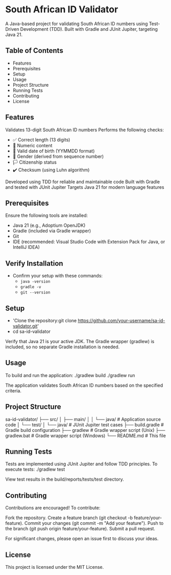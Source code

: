# South African ID Validator
A Java-based project for validating South African ID numbers using Test-Driven Development (TDD). Built with Gradle and JUnit Jupiter, targeting Java 21.

## Table of Contents

- Features
- Prerequisites
- Setup
- Usage
- Project Structure
- Running Tests
- Contributing
- License

## Features

Validates 13-digit South African ID numbers
Performs the following checks:
- ✅ Correct length (13 digits)
- 🔢 Numeric content
- 📅 Valid date of birth (YYMMDD format)
- 🚻 Gender (derived from sequence number)
- 🏳️ Citizenship status
- ✔️ Checksum (using Luhn algorithm)


Developed using TDD for reliable and maintainable code
Built with Gradle and tested with JUnit Jupiter
Targets Java 21 for modern language features

## Prerequisites
Ensure the following tools are installed:
- Java 21 (e.g., Adoptium OpenJDK)
- Gradle (included via Gradle wrapper)
- Git
- IDE (recommended: Visual Studio Code with Extension Pack for Java, or IntelliJ IDEA)

## Verify Installation
- Confirm your setup with these commands:
  - `java -version`
  - `gradle -v`
  - `git --version`

## Setup

- 'Clone the repository:git clone https://github.com/your-username/sa-id-validator.git'
- cd sa-id-validator


Verify that Java 21 is your active JDK.
The Gradle wrapper (gradlew) is included, so no separate Gradle installation is needed.

## Usage
To build and run the application:
./gradlew build
./gradlew run

The application validates South African ID numbers based on the specified criteria.
## Project Structure
sa-id-validator/
├── src/
│   ├── main/
│   │   └── java/                # Application source code
│   └── test/
│       └── java/                # JUnit Jupiter test cases
├── build.gradle                 # Gradle build configuration
├── gradlew                      # Gradle wrapper script (Unix)
├── gradlew.bat                  # Gradle wrapper script (Windows)
└── README.md                    # This file

## Running Tests
Tests are implemented using JUnit Jupiter and follow TDD principles. To execute tests:
./gradlew test

View test results in the build/reports/tests/test directory.
## Contributing
Contributions are encouraged! To contribute:

Fork the repository.
Create a feature branch (git checkout -b feature/your-feature).
Commit your changes (git commit -m "Add your feature").
Push to the branch (git push origin feature/your-feature).
Submit a pull request.

For significant changes, please open an issue first to discuss your ideas.
## License
This project is licensed under the MIT License.
